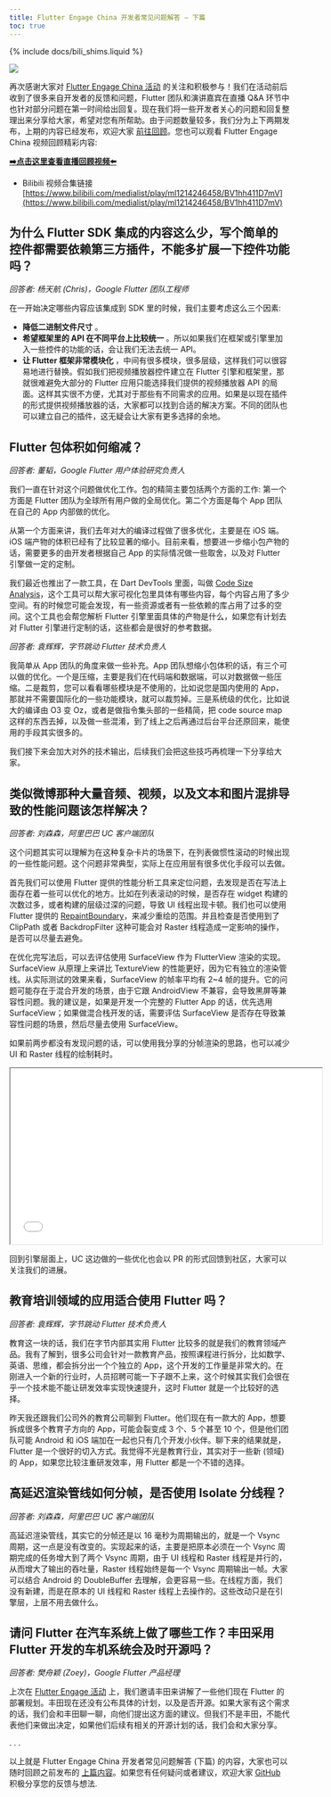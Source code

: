 ```yaml
---
title: Flutter Engage China 开发者常见问题解答 — 下篇
toc: true
---
```


{% include docs/bili_shims.liquid %}

![](https://devrel.andfun.cn/devrel/posts/2021/04/14dcfcd1d2a09.jpg)

再次感谢大家对 [Flutter Engage China 活动](https://flutter.cn/posts/flutter-engage-china-event-recap) 的关注和积极参与！我们在活动前后收到了很多来自开发者的反馈和问题，Flutter 团队和演讲嘉宾在直播 Q&A 环节中也针对部分问题在第一时间给出回复。现在我们将一些开发者关心的问题和回复整理出来分享给大家，希望对您有所帮助。由于问题数量较多，我们分为上下两期发布，上期的内容已经发布，欢迎大家 [前往回顾](https://flutter.cn/posts/flutter-engage-china-developers-qa-part-1)。您也可以观看 Flutter Engage China 视频回顾精彩内容:

[**➡️点击这里查看直播回顾视频⬅️**](https://www.bilibili.com/medialist/play/ml1214246458/BV1hh411D7mV)

* Bilibili 视频合集链接 [https://www.bilibili.com/medialist/play/ml1214246458/BV1hh411D7mV](https://www.bilibili.com/medialist/play/ml1214246458/BV1hh411D7mV)


## **为什么 Flutter SDK 集成的内容这么少，写个简单的控件都需要依赖第三方插件，不能多扩展一下控件功能吗？**

*回答者: 杨天航 (Chris)，Google Flutter 团队工程师*

在一开始决定哪些内容应该集成到 SDK 里的时候，我们主要考虑这么三个因素:

* **降低二进制文件尺寸** 。
* **希望框架里的 API 在不同平台上比较统一** 。所以如果我们在框架或引擎里加入一些控件的功能的话，会让我们无法去统一 API。
* **让 Flutter 框架非常模块化** ，中间有很多模块，很多层级，这样我们可以很容易地进行替换。假如我们把视频播放器控件建立在 Flutter 引擎和框架里，那就很难避免大部分的 Flutter 应用只能选择我们提供的视频播放器 API 的局面。这样其实很不方便，尤其对于那些有不同需求的应用。如果是以现在插件的形式提供视频播放器的话，大家都可以找到合适的解决方案。不同的团队也可以建立自己的插件，这无疑会让大家有更多选择的余地。

## **Flutter 包体积如何缩减？**

*回答者: 董韬，Google Flutter 用户体验研究负责人*

我们一直在针对这个问题做优化工作。包的精简主要包括两个方面的工作: 第一个方面是 Flutter 团队为全球所有用户做的全局优化。第二个方面是每个 App 团队在自己的 App 内部做的优化。

从第一个方面来讲，我们去年对大的编译过程做了很多优化，主要是在 iOS 端。iOS 端产物的体积已经有了比较显著的缩小。目前来看，想要进一步缩小包产物的话，需要更多的由开发者根据自己 App 的实际情况做一些取舍，以及对 Flutter 引擎做一定的定制。

我们最近也推出了一款工具，在 Dart DevTools 里面，叫做 [Code Size Analysis](https://flutter.cn/docs/development/tools/devtools/app-size#analysis-tab)，这个工具可以帮大家可视化包里具体有哪些内容，每个内容占用了多少空间。有的时候您可能会发现，有一些资源或者有一些依赖的库占用了过多的空间。这个工具也会帮您解析 Flutter 引擎里面具体的产物是什么，如果您有计划去对 Flutter 引擎进行定制的话，这些都会是很好的参考数据。

*回答者: 袁辉辉，字节跳动 Flutter 技术负责人*

我简单从 App 团队的角度来做一些补充。App 团队想缩小包体积的话，有三个可以做的优化。一个是压缩，主要是我们在代码端和数据端，可以对数据做一些压缩。二是裁剪，您可以看看哪些模块是不使用的，比如说您是国内使用的 App，那就并不需要国际化的一些功能模块，就可以裁剪掉。三是系统级的优化，比如说大的编译由 O3 变 Oz，或者是做指令集头部的一些精简，把 code source map 这样的东西去掉，以及做一些混淆，到了线上之后再通过后台平台还原回来，能使用的手段其实很多的。

我们接下来会加大对外的技术输出，后续我们会把这些技巧再梳理一下分享给大家。

## **类似微博那种大量音频、视频，以及文本和图片混排导致的性能问题该怎样解决？**

*回答者: 刘森森，阿里巴巴 UC 客户端团队*

这个问题其实可以理解为在这种复杂卡片的场景下，在列表做惯性滚动的时候出现的一些性能问题。这个问题非常典型，实际上在应用层有很多优化手段可以去做。

首先我们可以使用 Flutter 提供的性能分析工具来定位问题，去发现是否在写法上面存在着一些可以优化的地方。比如在列表滚动的时候，是否存在 widget 构建的次数过多，或者构建的层级过深的问题，导致 UI 线程出现卡顿。我们也可以使用 Flutter 提供的 [RepaintBoundary](https://api.flutter-io.cn/flutter/widgets/RepaintBoundary-class.html)，来减少重绘的范围。并且检查是否使用到了 ClipPath 或者 BackdropFilter 这种可能会对 Raster 线程造成一定影响的操作，是否可以尽量去避免。

在优化完写法后，可以去评估使用 SurfaceView 作为 FlutterView 渲染的实现。SurfaceView 从原理上来讲比 TextureView 的性能更好，因为它有独立的渲染管线。从实际测试的效果来看，SurfaceView 的帧率平均有 2~4 帧的提升。它的问题可能存在于混合开发的场景，由于它跟 AndroidView 不兼容，会导致黑屏等兼容性问题。我的建议是，如果是开发一个完整的 Flutter App 的话，优先选用 SurfaceView；如果做混合栈开发的话，需要评估 SurfaceView 是否存在导致兼容性问题的场景，然后尽量去使用 SurfaceView。

如果前两步都没有发现问题的话，可以使用我分享的分帧渲染的思路，也可以减少 UI 和 Raster 线程的绘制耗时。

<iframe width="560" height="315" src="{{bili-embed}}?aid=247451014&bvid=BV1wv411h7Ni&cid=318242333&page=1&autoplay=false" {{bili-set-short}}> </iframe>

回到引擎层面上，UC 这边做的一些优化也会以 PR 的形式回馈到社区，大家可以关注我们的进展。

## **教育培训领域的应用适合使用 Flutter 吗？**

*回答者: 袁辉辉，字节跳动 Flutter 技术负责人*

教育这一块的话，我们在字节内部其实用 Flutter 比较多的就是我们的教育领域产品。我有了解到，很多公司会针对一款教育产品，按照课程进行拆分，比如数学、英语、思维，都会拆分出一个个独立的 App，这个开发的工作量是非常大的。在刚进入一个新的行业时，人员招聘可能一下子跟不上来，这个时候其实我们会很在乎一个技术能不能让研发效率实现快速提升，这时 Flutter 就是一个比较好的选择。

昨天我还跟我们公司外的教育公司聊到 Flutter。他们现在有一款大的 App，想要拆成很多个教育子方向的 App，可能会裂变成 3 个、5 个甚至 10 个，但是他们团队可能 Android 和 iOS 端加在一起也只有几个开发小伙伴。聊下来的结果就是，Flutter 是一个很好的切入方式。我觉得不光是教育行业，其实对于一些新 (领域) 的 App，如果您比较注重研发效率，用 Flutter 都是一个不错的选择。

## **高延迟渲染管线如何分帧，是否使用 Isolate 分线程？**

*回答者: 刘森森，阿里巴巴 UC 客户端团队*

高延迟渲染管线，其实它的分帧还是以 16 毫秒为周期输出的，就是一个 Vsync 周期，这一点是没有改变的。实现起来的话，主要是把原本必须在一个 Vsync 周期完成的任务增大到了两个 Vsync 周期，由于 UI 线程和 Raster 线程是并行的，从而增大了输出的吞吐量，Raster 线程始终是每一个 Vsync 周期输出一帧。大家可以结合 Android 的 DoubleBuffer 去理解，会更容易一些。在线程方面，我们没有新建，而是在原本的 UI 线程和 Raster 线程上去操作的。这些改动只是在引擎层，上层不用去做什么。

## **请问 Flutter 在汽车系统上做了哪些工作？丰田采用 Flutter 开发的车机系统会及时开源吗？**

*回答者: 樊舟颖 (Zoey)，Google Flutter 产品经理*

上次在 [Flutter Engage 活动](https://flutter.cn/posts/announcing-flutter-2) 上，我们邀请丰田来讲解了一些他们现在 Flutter 的部署规划。丰田现在还没有公布具体的计划，以及是否开源。如果大家有这个需求的话，我们会和丰田聊一聊，向他们提出这方面的建议。但我们不是丰田，不能代表他们来做出决定，如果他们后续有相关的开源计划的话，我们会和大家分享。

. . .

以上就是 Flutter Engage China 开发者常见问题解答 (下篇) 的内容，大家也可以随时回顾之前发布的 [上篇内容](https://flutter.cn/posts/flutter-engage-china-developers-qa-part-1)。如果您有任何疑问或者建议，欢迎大家 [GitHub](https://github.com/flutter) 积极分享您的反馈与想法.

